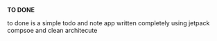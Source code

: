 **TO DONE**

to done is a simple todo and note app written completely using jetpack compsoe and clean architecute
